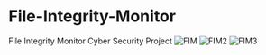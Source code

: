 # File-Integrity-Monitor
File Integrity Monitor Cyber Security Project
![FIM](https://github.com/SCarew14/File-Integrity-Monitor/assets/141789446/11d960e5-9d24-4d19-b5f9-afdb3a2bb11c)
![FIM2](https://github.com/SCarew14/File-Integrity-Monitor/assets/141789446/5d43300e-e9d1-49ac-bcdd-4fa11120864c)
![FIM3](https://github.com/SCarew14/File-Integrity-Monitor/assets/141789446/3c488fc3-ac2a-4c6c-a608-691c053db0d9)
